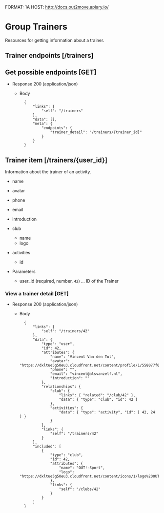 FORMAT: 1A
HOST: http://docs.out2move.apiary.io/

# Group Trainers

Resources for getting information about a trainer.

## Trainer endpoints [/trainers]

## Get possible endpoints [GET]

+ Response 200 (application/json)

    + Body

            {
                "links": {
                    "self": "/trainers"
                },
                "data": [],
                "meta": {
                    "endpoints": {
                        "trainer_detail": "/trainers/{trainer_id}"
                    }
                }
            }

## Trainer item [/trainers/{user_id}]

Information about the trainer of an activity.

+ name
+ avatar
+ phone
+ email
+ introduction
+ club
    + name
    + logo
+ activities
    + id

+ Parameters
    + user_id (required, number, `42`) ... ID of the Trainer

### View a trainer detail [GET]

+ Response 200 (application/json)

    + Body

            {
                "links": {
                    "self": "/trainers/42"
                },
                "data": {
                    "type": "user",
                    "id": 42,
                    "attributes": {
                        "name": "Vincent Van den Tol",
                        "avatar": "https://dxltue5g50eu3.cloudfront.net/content/profile/1/558077f02c968_photo.JPG",
                        "phone": "",
                        "email": "vincent@alsvanzelf.nl",
                        "introduction": ""
                    },
                    "relationships": {
                        "club": {
                            "links": { "related": "/club/42" },
                            "data": { "type": "club", "id": 42 }
                        },
                        "activities": {
                            "data": { "type": "activity", "id": [ 42, 24 ] }
                        }
                    },
                    "links": {
                        "self": "/trainers/42"
                    }
                },
                "included": [
                    {
                        "type": "club",
                        "id": 42,
                        "attributes": {
                            "name": "OUT!-Sport",
                            "logo": "https://dxltue5g50eu3.cloudfront.net/content/icons/1/logo%20OUT!%20met%20url.png"
                        },
                        "links": {
                            "self": "/clubs/42"
                        }
                    }
                ]
            }
